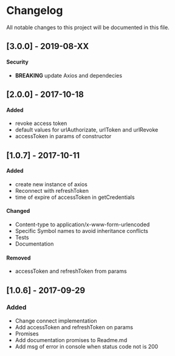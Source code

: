# Changelog
All notable changes to this project will be documented in this file.

## [3.0.0] - 2019-08-XX
#### Security
- **BREAKING** update Axios and dependecies

## [2.0.0] - 2017-10-18
#### Added
- revoke access token
- default values for urlAuthorizate, urlToken and urlRevoke
- accessToken in params of constructor

## [1.0.7] - 2017-10-11
#### Added
- create new instance of axios
- Reconnect with refreshToken
- time of expire of accessToken in getCredentials
#### Changed
- Content-type to application/x-www-form-urlencoded
- Specific Symbol names to avoid inheritance conflicts
- Tests
- Documentation
#### Removed
- accessToken and refreshToken from params

## [1.0.6] - 2017-09-29
### Added
- Change connect implementation
- Add accessToken and refreshToken on params
- Promises
- Add documentation promises to Readme.md
- Add msg of error in console when status code not is 200